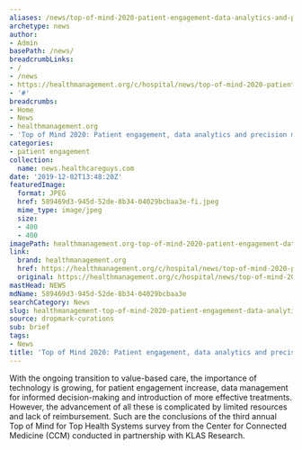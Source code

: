 ```yaml
---
aliases: /news/top-of-mind-2020-patient-engagement-data-analytics-and-precision-medicine
archetype: news
author:
- Admin
basePath: /news/
breadcrumbLinks:
- /
- /news
- https://healthmanagement.org/c/hospital/news/top-of-mind-2020-patient-engagement-data-analytics-and-precision-medicine
- '#'
breadcrumbs:
- Home
- News
- healthmanagement.org
- 'Top of Mind 2020: Patient engagement, data analytics and precision medicine'
categories:
- patient engagement
collection:
  name: news.healthcareguys.com
date: '2019-12-02T13:48:20Z'
featuredImage:
  format: JPEG
  href: 589469d3-945d-52de-8b34-04029bcbaa3e-fi.jpeg
  mime_type: image/jpeg
  size:
  - 400
  - 400
imagePath: healthmanagement.org-top-of-mind-2020-patient-engagement-data-analytics-and-precision-medicine
link:
  brand: healthmanagement.org
  href: https://healthmanagement.org/c/hospital/news/top-of-mind-2020-patient-engagement-data-analytics-and-precision-medicine
  original: https://healthmanagement.org/c/hospital/news/top-of-mind-2020-patient-engagement-data-analytics-and-precision-medicine
mastHead: NEWS
mdName: 589469d3-945d-52de-8b34-04029bcbaa3e
searchCategory: News
slug: healthmanagement-top-of-mind-2020-patient-engagement-data-analytics-and-precision-medicine
source: dropmark-curations
sub: brief
tags:
- News
title: 'Top of Mind 2020: Patient engagement, data analytics and precision medicine'
---
```


With the ongoing transition to value-based care, the importance of technology is growing, for patient engagement increase, data management for informed decision-making and introduction of more effective treatments. However, the advancement of all these is complicated by limited resources and lack of reimbursement. Such are the conclusions of the third annual Top of Mind for Top Health Systems survey from the Center for Connected Medicine (CCM) conducted in partnership with KLAS Research.